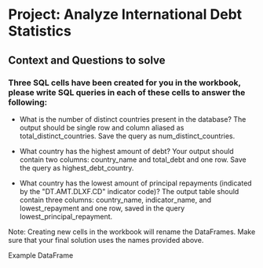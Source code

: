 # Project: Analyze International Debt Statistics
## Context and Questions to solve

### Three SQL cells have been created for you in the workbook, please write SQL queries in each of these cells to answer the following:

- What is the number of distinct countries present in the database? The output should be single row and column aliased as total_distinct_countries. Save the query as num_distinct_countries.

- What country has the highest amount of debt? Your output should contain two columns: country_name and total_debt and one row. Save the query as highest_debt_country.

- What country has the lowest amount of principal repayments (indicated by the "DT.AMT.DLXF.CD" indicator code)? The output table should contain three columns: country_name, indicator_name, and lowest_repayment and one row, saved in the query lowest_principal_repayment.

Note: Creating new cells in the workbook will rename the DataFrames. Make sure that your final solution uses the names provided above.

Example DataFrame
